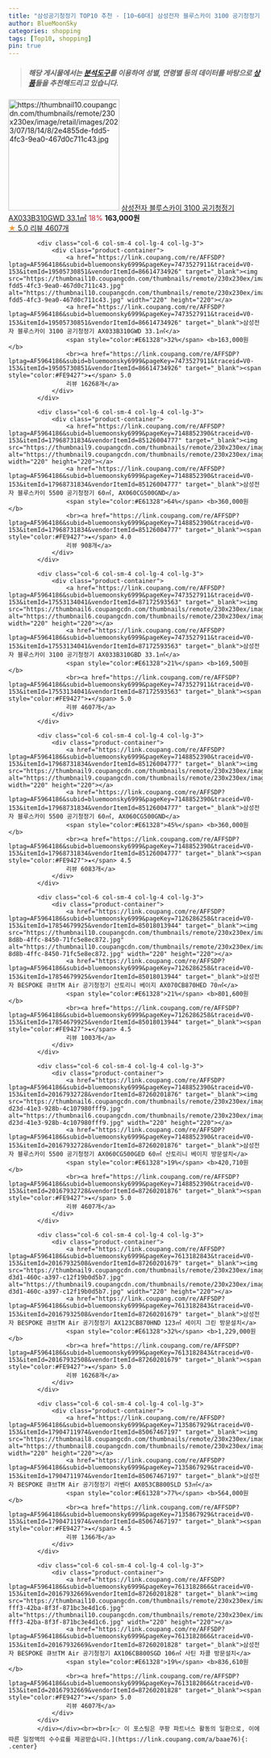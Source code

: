 ```yaml
---
title: "삼성공기청정기 TOP10 추천 - [10~60대] 삼성전자 블루스카이 3100 공기청정기 AX033B310GWD 33.1㎡"
author: BlueMoonSky
categories: shopping
tags: [Top10, shopping]
pin: true
---
```


> ##### 해당 게시물에서는 [**분석도구**](https://itemscout.io/)를 이용하여 **성별**, **연령별** 등의 데이터를 바탕으로 [**상품**](https://link.coupang.com/a/baae76)들을 추천해드리고 있습니다.
<div class="container"><div class="row">
            <div class="col-6 col-sm-4 col-lg-4 col-lg-3">
                <div class="product-container">
                    <a href="https://link.coupang.com/re/AFFSDP?lptag=AF5964186&subid=bluemoonsky6999&pageKey=7473527911&traceid=V0-153&itemId=19505730851&vendorItemId=86614734926" target="_blank"><img src="https://thumbnail10.coupangcdn.com/thumbnails/remote/230x230ex/image/retail/images/2023/07/18/14/8/2e4855de-fdd5-4fc3-9ea0-467d0c711c43.jpg" alt="https://thumbnail10.coupangcdn.com/thumbnails/remote/230x230ex/image/retail/images/2023/07/18/14/8/2e4855de-fdd5-4fc3-9ea0-467d0c711c43.jpg" width="220" height="220"></a>
                    <a href="https://link.coupang.com/re/AFFSDP?lptag=AF5964186&subid=bluemoonsky6999&pageKey=7473527911&traceid=V0-153&itemId=19505730851&vendorItemId=86614734926" target="_blank">삼성전자 블루스카이 3100 공기청정기 AX033B310GWD 33.1㎡</a>
                    <span style="color:#E61328">18%</span> <b>163,000원</b>
                    <br><a href="https://link.coupang.com/re/AFFSDP?lptag=AF5964186&subid=bluemoonsky6999&pageKey=7473527911&traceid=V0-153&itemId=19505730851&vendorItemId=86614734926" target="_blank"><span style="color:#FE9427">★</span> 5.0
                    리뷰 4607개</a>
                </div>
            </div>
            
            <div class="col-6 col-sm-4 col-lg-4 col-lg-3">
                <div class="product-container">
                    <a href="https://link.coupang.com/re/AFFSDP?lptag=AF5964186&subid=bluemoonsky6999&pageKey=7473527911&traceid=V0-153&itemId=19505730851&vendorItemId=86614734926" target="_blank"><img src="https://thumbnail10.coupangcdn.com/thumbnails/remote/230x230ex/image/retail/images/2023/07/18/14/8/2e4855de-fdd5-4fc3-9ea0-467d0c711c43.jpg" alt="https://thumbnail10.coupangcdn.com/thumbnails/remote/230x230ex/image/retail/images/2023/07/18/14/8/2e4855de-fdd5-4fc3-9ea0-467d0c711c43.jpg" width="220" height="220"></a>
                    <a href="https://link.coupang.com/re/AFFSDP?lptag=AF5964186&subid=bluemoonsky6999&pageKey=7473527911&traceid=V0-153&itemId=19505730851&vendorItemId=86614734926" target="_blank">삼성전자 블루스카이 3100 공기청정기 AX033B310GWD 33.1㎡</a>
                    <span style="color:#E61328">32%</span> <b>163,000원</b>
                    <br><a href="https://link.coupang.com/re/AFFSDP?lptag=AF5964186&subid=bluemoonsky6999&pageKey=7473527911&traceid=V0-153&itemId=19505730851&vendorItemId=86614734926" target="_blank"><span style="color:#FE9427">★</span> 5.0
                    리뷰 16268개</a>
                </div>
            </div>
            
            <div class="col-6 col-sm-4 col-lg-4 col-lg-3">
                <div class="product-container">
                    <a href="https://link.coupang.com/re/AFFSDP?lptag=AF5964186&subid=bluemoonsky6999&pageKey=7148852390&traceid=V0-153&itemId=17968731834&vendorItemId=85126004777" target="_blank"><img src="https://thumbnail9.coupangcdn.com/thumbnails/remote/230x230ex/image/rs_quotation_api/3l3pwayt/b5c5eac47f884efdb81d2901b5a5751b.jpg" alt="https://thumbnail9.coupangcdn.com/thumbnails/remote/230x230ex/image/rs_quotation_api/3l3pwayt/b5c5eac47f884efdb81d2901b5a5751b.jpg" width="220" height="220"></a>
                    <a href="https://link.coupang.com/re/AFFSDP?lptag=AF5964186&subid=bluemoonsky6999&pageKey=7148852390&traceid=V0-153&itemId=17968731834&vendorItemId=85126004777" target="_blank">삼성전자 블루스카이 5500 공기청정기 60㎡, AX060CG500GND</a>
                    <span style="color:#E61328">64%</span> <b>360,000원</b>
                    <br><a href="https://link.coupang.com/re/AFFSDP?lptag=AF5964186&subid=bluemoonsky6999&pageKey=7148852390&traceid=V0-153&itemId=17968731834&vendorItemId=85126004777" target="_blank"><span style="color:#FE9427">★</span> 4.0
                    리뷰 908개</a>
                </div>
            </div>
            
            <div class="col-6 col-sm-4 col-lg-4 col-lg-3">
                <div class="product-container">
                    <a href="https://link.coupang.com/re/AFFSDP?lptag=AF5964186&subid=bluemoonsky6999&pageKey=7473527911&traceid=V0-153&itemId=17553134041&vendorItemId=87172593563" target="_blank"><img src="https://thumbnail6.coupangcdn.com/thumbnails/remote/230x230ex/image/vendor_inventory/516a/2ceb2f41c1087aa45a7fe729264f41b6754d31ed3b0dcffb4b88c9e0e410.jpg" alt="https://thumbnail6.coupangcdn.com/thumbnails/remote/230x230ex/image/vendor_inventory/516a/2ceb2f41c1087aa45a7fe729264f41b6754d31ed3b0dcffb4b88c9e0e410.jpg" width="220" height="220"></a>
                    <a href="https://link.coupang.com/re/AFFSDP?lptag=AF5964186&subid=bluemoonsky6999&pageKey=7473527911&traceid=V0-153&itemId=17553134041&vendorItemId=87172593563" target="_blank">삼성전자 블루스카이 3100 공기청정기 AX033B310GBD 33.1㎡</a>
                    <span style="color:#E61328">21%</span> <b>169,500원</b>
                    <br><a href="https://link.coupang.com/re/AFFSDP?lptag=AF5964186&subid=bluemoonsky6999&pageKey=7473527911&traceid=V0-153&itemId=17553134041&vendorItemId=87172593563" target="_blank"><span style="color:#FE9427">★</span> 5.0
                    리뷰 4607개</a>
                </div>
            </div>
            
            <div class="col-6 col-sm-4 col-lg-4 col-lg-3">
                <div class="product-container">
                    <a href="https://link.coupang.com/re/AFFSDP?lptag=AF5964186&subid=bluemoonsky6999&pageKey=7148852390&traceid=V0-153&itemId=17968731834&vendorItemId=85126004777" target="_blank"><img src="https://thumbnail9.coupangcdn.com/thumbnails/remote/230x230ex/image/rs_quotation_api/3l3pwayt/b5c5eac47f884efdb81d2901b5a5751b.jpg" alt="https://thumbnail9.coupangcdn.com/thumbnails/remote/230x230ex/image/rs_quotation_api/3l3pwayt/b5c5eac47f884efdb81d2901b5a5751b.jpg" width="220" height="220"></a>
                    <a href="https://link.coupang.com/re/AFFSDP?lptag=AF5964186&subid=bluemoonsky6999&pageKey=7148852390&traceid=V0-153&itemId=17968731834&vendorItemId=85126004777" target="_blank">삼성전자 블루스카이 5500 공기청정기 60㎡, AX060CG500GND</a>
                    <span style="color:#E61328">45%</span> <b>360,000원</b>
                    <br><a href="https://link.coupang.com/re/AFFSDP?lptag=AF5964186&subid=bluemoonsky6999&pageKey=7148852390&traceid=V0-153&itemId=17968731834&vendorItemId=85126004777" target="_blank"><span style="color:#FE9427">★</span> 4.5
                    리뷰 6083개</a>
                </div>
            </div>
            
            <div class="col-6 col-sm-4 col-lg-4 col-lg-3">
                <div class="product-container">
                    <a href="https://link.coupang.com/re/AFFSDP?lptag=AF5964186&subid=bluemoonsky6999&pageKey=7126286258&traceid=V0-153&itemId=17854679925&vendorItemId=85018013944" target="_blank"><img src="https://thumbnail10.coupangcdn.com/thumbnails/remote/230x230ex/image/retail/images/2023/02/10/10/5/4f335446-8d8b-4ffc-8450-71fc5e8ec872.jpg" alt="https://thumbnail10.coupangcdn.com/thumbnails/remote/230x230ex/image/retail/images/2023/02/10/10/5/4f335446-8d8b-4ffc-8450-71fc5e8ec872.jpg" width="220" height="220"></a>
                    <a href="https://link.coupang.com/re/AFFSDP?lptag=AF5964186&subid=bluemoonsky6999&pageKey=7126286258&traceid=V0-153&itemId=17854679925&vendorItemId=85018013944" target="_blank">삼성전자 BESPOKE 큐브TM Air 공기청정기 산토리니 베이지 AX070CB870HED 70㎡</a>
                    <span style="color:#E61328">21%</span> <b>801,600원</b>
                    <br><a href="https://link.coupang.com/re/AFFSDP?lptag=AF5964186&subid=bluemoonsky6999&pageKey=7126286258&traceid=V0-153&itemId=17854679925&vendorItemId=85018013944" target="_blank"><span style="color:#FE9427">★</span> 4.5
                    리뷰 1003개</a>
                </div>
            </div>
            
            <div class="col-6 col-sm-4 col-lg-4 col-lg-3">
                <div class="product-container">
                    <a href="https://link.coupang.com/re/AFFSDP?lptag=AF5964186&subid=bluemoonsky6999&pageKey=7148852390&traceid=V0-153&itemId=20167932728&vendorItemId=87260201876" target="_blank"><img src="https://thumbnail6.coupangcdn.com/thumbnails/remote/230x230ex/image/retail/images/2023/09/21/17/9/d8a17950-d23d-41e3-928b-4c107980fff9.jpg" alt="https://thumbnail6.coupangcdn.com/thumbnails/remote/230x230ex/image/retail/images/2023/09/21/17/9/d8a17950-d23d-41e3-928b-4c107980fff9.jpg" width="220" height="220"></a>
                    <a href="https://link.coupang.com/re/AFFSDP?lptag=AF5964186&subid=bluemoonsky6999&pageKey=7148852390&traceid=V0-153&itemId=20167932728&vendorItemId=87260201876" target="_blank">삼성전자 블루스카이 5500 공기청정기 AX060CG500GED 60㎡ 산토리니 베이지 방문설치</a>
                    <span style="color:#E61328">19%</span> <b>420,710원</b>
                    <br><a href="https://link.coupang.com/re/AFFSDP?lptag=AF5964186&subid=bluemoonsky6999&pageKey=7148852390&traceid=V0-153&itemId=20167932728&vendorItemId=87260201876" target="_blank"><span style="color:#FE9427">★</span> 5.0
                    리뷰 4607개</a>
                </div>
            </div>
            
            <div class="col-6 col-sm-4 col-lg-4 col-lg-3">
                <div class="product-container">
                    <a href="https://link.coupang.com/re/AFFSDP?lptag=AF5964186&subid=bluemoonsky6999&pageKey=7613182843&traceid=V0-153&itemId=20167932508&vendorItemId=87260201679" target="_blank"><img src="https://thumbnail9.coupangcdn.com/thumbnails/remote/230x230ex/image/retail/images/2023/09/21/17/4/147cbd07-d3d1-460c-a397-c12f19b0d5b7.jpg" alt="https://thumbnail9.coupangcdn.com/thumbnails/remote/230x230ex/image/retail/images/2023/09/21/17/4/147cbd07-d3d1-460c-a397-c12f19b0d5b7.jpg" width="220" height="220"></a>
                    <a href="https://link.coupang.com/re/AFFSDP?lptag=AF5964186&subid=bluemoonsky6999&pageKey=7613182843&traceid=V0-153&itemId=20167932508&vendorItemId=87260201679" target="_blank">삼성전자 BESPOKE 큐브TM Air 공기청정기 AX123CB870HND 123㎡ 세이지 그린 방문설치</a>
                    <span style="color:#E61328">32%</span> <b>1,229,000원</b>
                    <br><a href="https://link.coupang.com/re/AFFSDP?lptag=AF5964186&subid=bluemoonsky6999&pageKey=7613182843&traceid=V0-153&itemId=20167932508&vendorItemId=87260201679" target="_blank"><span style="color:#FE9427">★</span> 5.0
                    리뷰 16268개</a>
                </div>
            </div>
            
            <div class="col-6 col-sm-4 col-lg-4 col-lg-3">
                <div class="product-container">
                    <a href="https://link.coupang.com/re/AFFSDP?lptag=AF5964186&subid=bluemoonsky6999&pageKey=7135867929&traceid=V0-153&itemId=17904711974&vendorItemId=85067467197" target="_blank"><img src="https://thumbnail8.coupangcdn.com/thumbnails/remote/230x230ex/image/rs_quotation_api/3kq0bfdp/dcb766fd6ab74c4788635655977763b4.jpg" alt="https://thumbnail8.coupangcdn.com/thumbnails/remote/230x230ex/image/rs_quotation_api/3kq0bfdp/dcb766fd6ab74c4788635655977763b4.jpg" width="220" height="220"></a>
                    <a href="https://link.coupang.com/re/AFFSDP?lptag=AF5964186&subid=bluemoonsky6999&pageKey=7135867929&traceid=V0-153&itemId=17904711974&vendorItemId=85067467197" target="_blank">삼성전자 BESPOKE 큐브TM Air 공기청정기 라벤더 AX053CB800SLD 53㎡</a>
                    <span style="color:#E61328">77%</span> <b>564,000원</b>
                    <br><a href="https://link.coupang.com/re/AFFSDP?lptag=AF5964186&subid=bluemoonsky6999&pageKey=7135867929&traceid=V0-153&itemId=17904711974&vendorItemId=85067467197" target="_blank"><span style="color:#FE9427">★</span> 4.5
                    리뷰 1366개</a>
                </div>
            </div>
            
            <div class="col-6 col-sm-4 col-lg-4 col-lg-3">
                <div class="product-container">
                    <a href="https://link.coupang.com/re/AFFSDP?lptag=AF5964186&subid=bluemoonsky6999&pageKey=7613182866&traceid=V0-153&itemId=20167932669&vendorItemId=87260201828" target="_blank"><img src="https://thumbnail10.coupangcdn.com/thumbnails/remote/230x230ex/image/retail/images/2023/09/21/17/8/ba86020f-fff3-42ba-8f3f-871bc3e4d1c6.jpg" alt="https://thumbnail10.coupangcdn.com/thumbnails/remote/230x230ex/image/retail/images/2023/09/21/17/8/ba86020f-fff3-42ba-8f3f-871bc3e4d1c6.jpg" width="220" height="220"></a>
                    <a href="https://link.coupang.com/re/AFFSDP?lptag=AF5964186&subid=bluemoonsky6999&pageKey=7613182866&traceid=V0-153&itemId=20167932669&vendorItemId=87260201828" target="_blank">삼성전자 BESPOKE 큐브TM Air 공기청정기 AX106CB800SGD 106㎡ 사틴 차콜 방문설치</a>
                    <span style="color:#E61328">19%</span> <b>836,610원</b>
                    <br><a href="https://link.coupang.com/re/AFFSDP?lptag=AF5964186&subid=bluemoonsky6999&pageKey=7613182866&traceid=V0-153&itemId=20167932669&vendorItemId=87260201828" target="_blank"><span style="color:#FE9427">★</span> 5.0
                    리뷰 4607개</a>
                </div>
            </div>
            </div></div><br><br>[👉 이 포스팅은 쿠팡 파트너스 활동의 일환으로, 이에 따른 일정액의 수수료를 제공받습니다.](https://link.coupang.com/a/baae76){: .center}